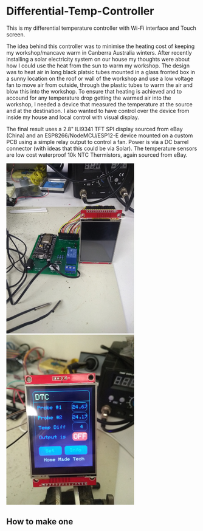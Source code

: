 # Differential-Temp-Controller

This is my differential temperature controller with Wi-Fi interface and Touch screen.

The idea behind this controller was to minimise the heating cost of keeping my workshop/mancave warm in Canberra Australia winters. After recently installing a solar electricity system on our house my thoughts were about how I could use the heat from the sun to warm my workshop.
The design was to heat air in long black platsic tubes mounted in a glass fronted box in a sunny location on the roof or wall of the workshop and use a low voltage fan to move air from outside, through the plastic tubes to warm the air and blow this into the workshop. To ensure that heating is achieved and to accound for any temperature drop getting the warmed air into the workshop, I needed a device that measured the temperature at the source and at the destination. I also wanted to have control over the device from inside my house and local control with visual display. 

The final result uses a 2.8" ILI9341 TFT SPI display sourced from eBay (China) and an ESP8266/NodeMCU/ESP12-E device mounted on a custom PCB using a simple relay output to control a fan. Power is via a DC barrel connector (with ideas that this could be via Solar). The temperature sensors are low cost waterproof 10k NTC Thermistors, again sourced from eBay.

![DTC Pic](/Images/DTCWebSmall.png)
![DTC Interface](/Images/DTCMainScreenWebSmall.png)

## How to make one

